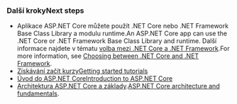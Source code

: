 ### <a name="next-steps"></a><span data-ttu-id="2252c-101">Další kroky</span><span class="sxs-lookup"><span data-stu-id="2252c-101">Next steps</span></span>

* <span data-ttu-id="2252c-102">Aplikace ASP.NET Core můžete použít .NET Core nebo .NET Framework Base Class Library a modulu runtime.</span><span class="sxs-lookup"><span data-stu-id="2252c-102">An ASP.NET Core app can use the .NET Core or .NET Framework Base Class Library and runtime.</span></span> <span data-ttu-id="2252c-103">Další informace najdete v tématu [volba mezi .NET Core a .NET Framework](/dotnet/articles/standard/choosing-core-framework-server).</span><span class="sxs-lookup"><span data-stu-id="2252c-103">For more information, see [Choosing between .NET Core and .NET Framework](/dotnet/articles/standard/choosing-core-framework-server).</span></span>
* [<span data-ttu-id="2252c-104">Získávání začít kurzy</span><span class="sxs-lookup"><span data-stu-id="2252c-104">Getting started tutorials</span></span>](xref:tutorials/index)
* [<span data-ttu-id="2252c-105">Úvod do ASP.NET Core</span><span class="sxs-lookup"><span data-stu-id="2252c-105">Introduction to ASP.NET Core</span></span>](xref:index) 
* <span data-ttu-id="2252c-106">[Architektura ASP.NET Core a základy](xref:fundamentals/index).</span><span class="sxs-lookup"><span data-stu-id="2252c-106">[ASP.NET Core architecture and fundamentals](xref:fundamentals/index).</span></span>
